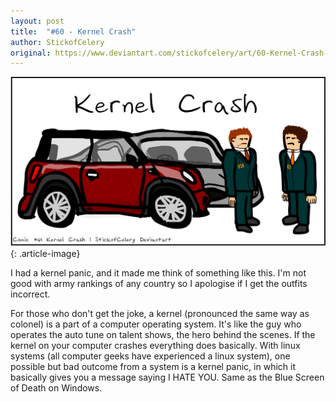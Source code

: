 ```yaml
---
layout: post
title:  "#60 - Kernel Crash"
author: StickofCelery
original: https://www.deviantart.com/stickofcelery/art/60-Kernel-Crash-373102977
---
```


![](/assets/img/2013-05-22.webp)
{: .article-image}

I had a kernel panic, and it made me think of something like this. I'm not good with army rankings of any country so I apologise if I get the outfits incorrect.

For those who don't get the joke, a kernel (pronounced the same way as colonel) is a part of a computer operating system. It's like the guy who operates the auto tune on talent shows, the hero behind the scenes. If the kernel on your computer crashes everything does basically. With linux systems (all computer geeks have experienced a linux system), one possible but bad outcome from a system is a kernel panic, in which it basically gives you a message saying I HATE YOU. Same as the Blue Screen of Death on Windows. 
